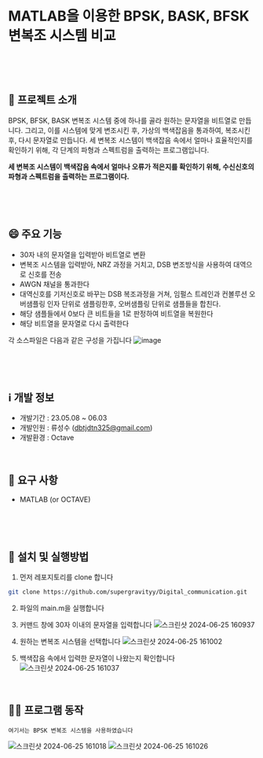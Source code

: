 # MATLAB을 이용한 BPSK, BASK, BFSK 변복조 시스템 비교

&nbsp;

&nbsp;
## 💪 프로젝트 소개
BPSK, BFSK, BASK 변복조 시스템 중에 하나를 골라 원하는 문자열을 비트열로 만듭니다.
그리고, 이를 시스템에 맞게 변조시킨 후, 가상의 백색잡음을 통과하여, 복조시킨 후, 다시 문자열로 만듭니다. 세 변복조 시스템이 백색잡음 속에서 얼마나 효율적인지를 확인하기 위해, 각 단계의 파형과 스펙트럼을 출력하는 프로그램입니다.
&nbsp;

<B>세 변복조 시스템이 백색잡음 속에서 얼마나 오류가 적은지를 확인하기 위해, 수신신호의 파형과 스펙트럼을 출력하는 프로그램이다.</B>

&nbsp;

&nbsp;
## 😄 주요 기능
* 30자 내의 문자열을 입력받아 비트열로 변환
* 변복조 시스템을 입력받아, NRZ 과정을 거치고, DSB 변조방식을 사용하여 대역으로 신호를 전송
* AWGN 채널을 통과한다
* 대역신호를 기저신호로 바꾸는 DSB 복조과정을 거쳐, 임펄스 트레인과 컨볼루션 오버샘플링 인자 단위로 샘플링한후, 오버샘플링 단위로 샘플들을 합친다.
* 해당 샘플들에서 0보다 큰 비트들을 1로 판정하여 비트열을 복원한다
* 해당 비트열을 문자열로 다시 출력한다

각 소스파일은 다음과 같은 구성을 가집니다
![image](https://github.com/user-attachments/assets/1ad7c820-80f3-4971-a0f4-92c63d28becb)

&nbsp;

&nbsp;
## ℹ️ 개발 정보
* 개발기간 : 23.05.08 ~ 06.03
* 개발인원 : 류성수 (dbtjdtn325@gmail.com)
* 개발환경 : Octave
&nbsp;

&nbsp;
## 🤔 요구 사항
* MATLAB (or OCTAVE)

&nbsp;

&nbsp;
## 🙏 설치 및 실행방법
  1. 먼저 레포지토리를 clone 합니다
  ```sh
  git clone https://github.com/supergravityy/Digital_communication.git
  ```
  2. 파일의 main.m을 실행합니다
  
  3. 커맨드 창에 30자 이내의 문자열을 입력합니다
  ![스크린샷 2024-06-25 160937](https://github.com/dcop94/Repowith/assets/145382604/b35a4d29-2596-4568-83cc-1844bd542e5f)
  4. 원하는 변복조 시스템을 선택합니다
  ![스크린샷 2024-06-25 161002](https://github.com/dcop94/Repowith/assets/145382604/32a552db-d004-48bf-8cf2-e7d7512c28d1)
  5. 백색잡음 속에서 입력한 문자열이 나왔는지 확인합니다
  ![스크린샷 2024-06-25 161037](https://github.com/dcop94/Repowith/assets/145382604/668ff6b7-a869-4b76-a397-66e945fd959b)
&nbsp;

&nbsp;
## 🤷‍♂️ 프로그램 동작
```여기서는 BPSK 변복조 시스템을 사용하였습니다```

![스크린샷 2024-06-25 161018](https://github.com/dcop94/Repowith/assets/145382604/f341fa34-e1e2-460d-a792-fd9534928208)
![스크린샷 2024-06-25 161026](https://github.com/dcop94/Repowith/assets/145382604/d64b8b39-2319-4cd8-a2f2-0d4b5a36f91a)
